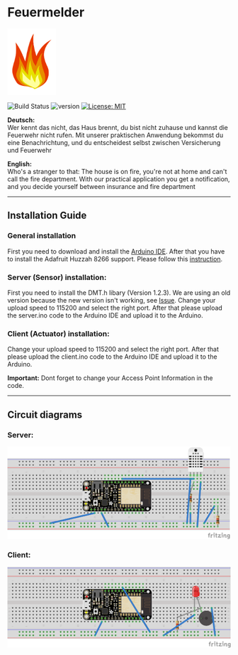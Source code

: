 # Feuermelder
<img src="https://raw.githubusercontent.com/kaiherrman/Feuermelder/master/logo.png" alt="" style="max-width:100%" width="auto" height="150">

![Build Status](https://travis-ci.org/dwyl/esta.svg?branch=master)
![version](https://img.shields.io/badge/version-1.0.0-blue.svg?maxAge=2592000)
[![License: MIT](https://img.shields.io/badge/License-MIT-yellow.svg)](https://opensource.org/licenses/MIT)  

<b>Deutsch:</b><br>
Wer kennt das nicht, das Haus brennt, du bist nicht zuhause und kannst die Feuerwehr nicht rufen.
Mit unserer praktischen Anwendung bekommst du eine Benachrichtung, und du entscheidest selbst zwischen Versicherung und Feuerwehr

<b>English:</b><br>
Who's a stranger to that: The house is on fire, you're not at home and can't call the fire department.
With our practical application you get a notification, and you decide yourself between insurance and fire department

---

## Installation Guide

### General installation
First you need to download and install the [Arduino IDE](https://www.arduino.cc/en/Main/Software).
After that you have to install the Adafruit Huzzah 8266 support. Please follow this [instruction](https://arduino-esp8266.readthedocs.io/en/latest/installing.html).

### Server (Sensor) installation: 
First you need to install the DMT.h libary (Version 1.2.3).
We are using an old version because the new version isn't working, see [Issue](https://github.com/adafruit/DHT-sensor-library/issues/62 ).
Change your upload speed to 115200 and select the right port.
After that please upload the server.ino code to the Arduino IDE and upload it to the Arduino.

### Client (Actuator) installation:
Change your upload speed to 115200 and select the right port.
After that please upload the client.ino code to the Arduino IDE and upload it to the Arduino. 

<b>Important:</b> Dont forget to change your Access Point Information in the code.

---

## Circuit diagrams 

### Server: 
![alt text](https://raw.githubusercontent.com/kaiherrman/Feuermelder/master/Feuermelder_server_circuit_diagram.png)

### Client: 
![alt text](https://raw.githubusercontent.com/kaiherrman/Feuermelder/master/Feuermelder_client_circuit_diagram.png)
